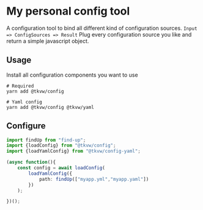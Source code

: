 # My personal config tool

A configuration tool to bind all different kind of configuration sources.
`Input => ConfigSources => Result`
Plug every configuration source you like and return a simple javascript object.

## Usage

Install all configuration components you want to use
```
# Required
yarn add @tkvw/config

# Yaml config
yarn add @tkvw/config @tkvw/yaml
```

## Configure

```typescript
import findUp from "find-up";
import {loadConfig} from "@tkvw/config";
import {loadYamlConfig} from "@tkvw/config-yaml";

(async function(){
    const config = await loadConfig(
        loadYamlConfig({
            path: findUp(["myapp.yml","myapp.yaml"])
        })
    );

})();
```


